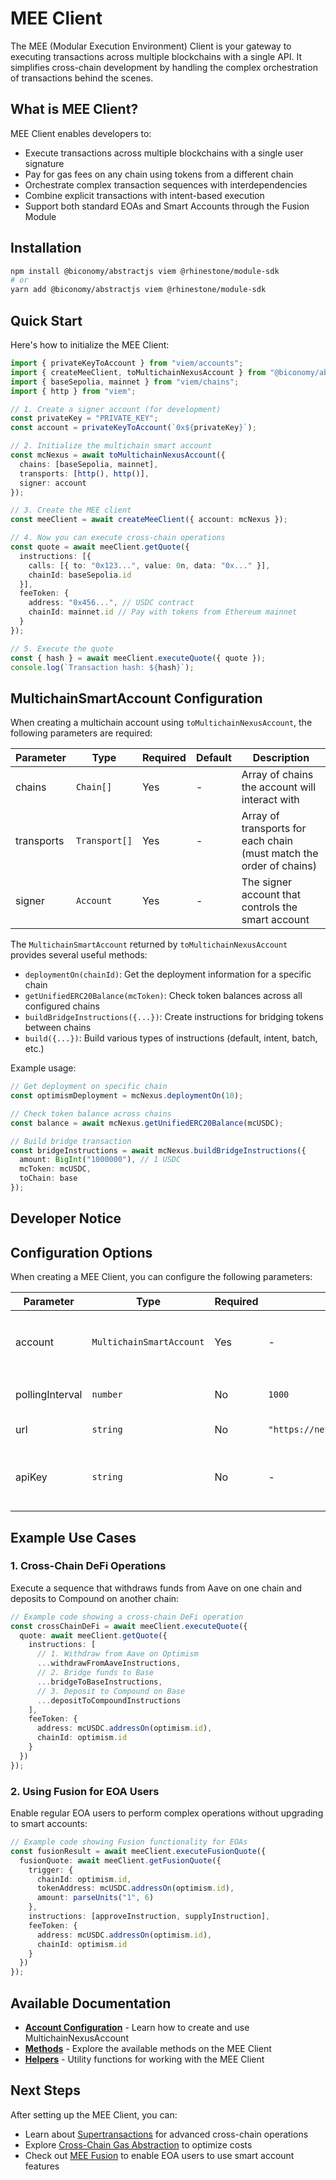 # MEE Client

The MEE (Modular Execution Environment) Client is your gateway to executing transactions across multiple blockchains with a single API. It simplifies cross-chain development by handling the complex orchestration of transactions behind the scenes.

## What is MEE Client?

MEE Client enables developers to:

- Execute transactions across multiple blockchains with a single user signature
- Pay for gas fees on any chain using tokens from a different chain
- Orchestrate complex transaction sequences with interdependencies
- Combine explicit transactions with intent-based execution
- Support both standard EOAs and Smart Accounts through the Fusion Module

## Installation

```bash
npm install @biconomy/abstractjs viem @rhinestone/module-sdk
# or
yarn add @biconomy/abstractjs viem @rhinestone/module-sdk
```

## Quick Start

Here's how to initialize the MEE Client:

```typescript
import { privateKeyToAccount } from "viem/accounts";
import { createMeeClient, toMultichainNexusAccount } from "@biconomy/abstractjs";
import { baseSepolia, mainnet } from "viem/chains";
import { http } from "viem";

// 1. Create a signer account (for development)
const privateKey = "PRIVATE_KEY";
const account = privateKeyToAccount(`0x${privateKey}`);

// 2. Initialize the multichain smart account
const mcNexus = await toMultichainNexusAccount({
  chains: [baseSepolia, mainnet],
  transports: [http(), http()],
  signer: account
});

// 3. Create the MEE client
const meeClient = await createMeeClient({ account: mcNexus });

// 4. Now you can execute cross-chain operations
const quote = await meeClient.getQuote({
  instructions: [{
    calls: [{ to: "0x123...", value: 0n, data: "0x..." }],
    chainId: baseSepolia.id
  }],
  feeToken: {
    address: "0x456...", // USDC contract
    chainId: mainnet.id // Pay with tokens from Ethereum mainnet
  }
});

// 5. Execute the quote
const { hash } = await meeClient.executeQuote({ quote });
console.log(`Transaction hash: ${hash}`);
```

## MultichainSmartAccount Configuration

When creating a multichain account using `toMultichainNexusAccount`, the following parameters are required:

| Parameter | Type | Required | Default | Description |
|-----------|------|----------|---------|-------------|
| chains | `Chain[]` | Yes | - | Array of chains the account will interact with |
| transports | `Transport[]` | Yes | - | Array of transports for each chain (must match the order of chains) |
| signer | `Account` | Yes | - | The signer account that controls the smart account |

The `MultichainSmartAccount` returned by `toMultichainNexusAccount` provides several useful methods:

- `deploymentOn(chainId)`: Get the deployment information for a specific chain
- `getUnifiedERC20Balance(mcToken)`: Check token balances across all configured chains
- `buildBridgeInstructions({...})`: Create instructions for bridging tokens between chains
- `build({...})`: Build various types of instructions (default, intent, batch, etc.)

Example usage:

```typescript
// Get deployment on specific chain
const optimismDeployment = mcNexus.deploymentOn(10);

// Check token balance across chains
const balance = await mcNexus.getUnifiedERC20Balance(mcUSDC);

// Build bridge transaction
const bridgeInstructions = await mcNexus.buildBridgeInstructions({
  amount: BigInt("1000000"), // 1 USDC
  mcToken: mcUSDC,
  toChain: base
});
```

## Developer Notice

## Configuration Options

When creating a MEE Client, you can configure the following parameters:

| Parameter | Type | Required | Default | Description |
|-----------|------|----------|---------|-------------|
| account | `MultichainSmartAccount` | Yes | - | The multichain smart account used for cross-chain transactions. Must be created using `toMultichainNexusAccount` |
| pollingInterval | `number` | No | `1000` | Frequency in milliseconds for polling actions and events |
| url | `string` | No | `"https://network.biconomy.io/v1"` | The URL for the MEE node service |
| apiKey | `string` | No | - | API key for production use with higher rate limits. Can be obtained from the [Biconomy Dashboard](https://dashboard.biconomy.io) |

## Example Use Cases

### 1. Cross-Chain DeFi Operations

Execute a sequence that withdraws funds from Aave on one chain and deposits to Compound on another chain:

```typescript
// Example code showing a cross-chain DeFi operation
const crossChainDeFi = await meeClient.executeQuote({
  quote: await meeClient.getQuote({
    instructions: [
      // 1. Withdraw from Aave on Optimism
      ...withdrawFromAaveInstructions,
      // 2. Bridge funds to Base
      ...bridgeToBaseInstructions,
      // 3. Deposit to Compound on Base
      ...depositToCompoundInstructions
    ],
    feeToken: {
      address: mcUSDC.addressOn(optimism.id),
      chainId: optimism.id
    }
  })
});
```

### 2. Using Fusion for EOA Users

Enable regular EOA users to perform complex operations without upgrading to smart accounts:

```typescript
// Example code showing Fusion functionality for EOAs
const fusionResult = await meeClient.executeFusionQuote({
  fusionQuote: await meeClient.getFusionQuote({
    trigger: {
      chainId: optimism.id,
      tokenAddress: mcUSDC.addressOn(optimism.id),
      amount: parseUnits("1", 6)
    },
    instructions: [approveInstruction, supplyInstruction],
    feeToken: {
      address: mcUSDC.addressOn(optimism.id),
      chainId: optimism.id
    }
  })
});
```

## Available Documentation

- [**Account Configuration**](/sdk-reference/mee-client/account/index.md) - Learn how to create and use MultichainNexusAccount
- [**Methods**](/sdk-reference/mee-client/methods/index.md) - Explore the available methods on the MEE Client
- [**Helpers**](/sdk-reference/mee-client/helpers/index.md) - Utility functions for working with the MEE Client

## Next Steps

After setting up the MEE Client, you can:
- Learn about [Supertransactions](/mee/supertransactions) for advanced cross-chain operations
- Explore [Cross-Chain Gas Abstraction](/multichain-gas-abstraction/overview) to optimize costs
- Check out [MEE Fusion](/mee/fusion) to enable EOA users to use smart account features
